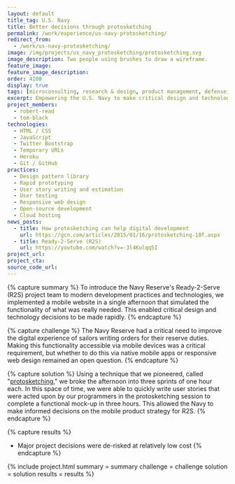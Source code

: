 ```yaml
---
layout: default
title_tag: U.S. Navy
title: Better decisions through protosketching
permalink: /work/experience/us-navy-protosketching/
redirect_from:
  - /work/us-navy-protosketching/
image: /img/projects/us_navy_protosketching/protosketching.svg
image_description: Two people using brushes to draw a wireframe.
feature_image:
feature_image_description:
order: 4100
display: true
tags: [microconsulting, research & design, product management, defense, navy, robert read, tom black]
excerpt: Empowering the U.S. Navy to make critical design and technology decisions through a unique form of rapid prototyping.
project_members:
  - robert-read
  - tom-black
technologies:
  - HTML / CSS
  - JavaScript
  - Twitter Bootstrap
  - Temporary URLs
  - Heroku
  - Git / GitHub
practices:
  - Design pattern library
  - Rapid prototyping
  - User story writing and estimation
  - User testing
  - Responsive web design
  - Open-source development
  - Cloud hosting
news_posts:
  - title: How protosketching can help digital development
    url: https://gcn.com/articles/2015/01/16/protosketching-18f.aspx
  - title: Ready-2-Serve (R2S)
    url: https://youtube.com/watch?v=-3l4Kulqq5I
project_url:
project_cta:
source_code_url:
---
```


{% capture summary %}
To introduce the Navy Reserve's Ready-2-Serve (R2S) project team to modern
development practices and technologies, we implemented a mobile website
in a single afternoon that simulated the functionality of what was really needed.
This enabled critical design and technology decisions to be made rapidly.
{% endcapture %}

{% capture challenge %}
The Navy Reserve had a critical need to improve the digital experience of
sailors writing orders for their reserve duties. Making this functionality accessible
via mobile devices was a critical requirement, but whether to do this via native
mobile apps or responsive web design remained an open question.
{% endcapture %}

{% capture solution %}
Using a technique that we pioneered, called "[protosketching](https://18f.gsa.gov/2015/01/06/protosketch/),"
we broke the afternoon into three sprints of one hour each. In this space of time, we were
able to quickly write user stories that were acted upon by our programmers in the
protosketching session to complete a functional mock-up in three hours. This allowed the
Navy to make informed decisions on the mobile product strategy for R2S.
{% endcapture %}

{% capture results %}
- Major project decisions were de-risked at relatively low cost
{% endcapture %}

{% include project.html
  summary = summary
  challenge = challenge
  solution = solution
  results = results
%}
